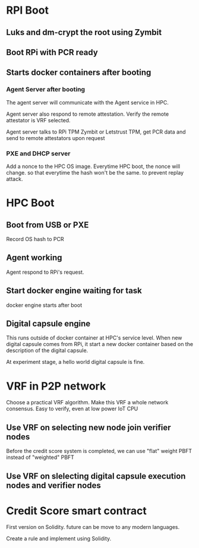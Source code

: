 # RPI Boot
## Luks and dm-crypt the root using Zymbit

## Boot RPi with PCR ready

## Starts docker containers after booting

### Agent Server after booting

The agent server will communicate with the Agent service in HPC. 

Agent server also respond to remote attestation. Verify the remote attestator is VRF selected. 

Agent server talks to RPi TPM Zymbit or Letstrust TPM, get PCR data and send to remote attestators upon request

### PXE and DHCP server
Add a nonce to the HPC OS image.
Everytime HPC boot, the nonce will change. so that everytime the hash won't be the same. to prevent replay attack.



# HPC Boot
## Boot from USB or PXE
Record OS hash to PCR
## Agent working 
Agent respond to RPi's request. 

## Start docker engine waiting for task
docker engine starts after boot

## Digital capsule engine
This runs outside of docker container at HPC's service level.
When new digital capsule comes from RPi, it start a new docker container based on the description of the digital capsule.

At experiment stage, a hello world digital capsule is fine.

# VRF in P2P network
Choose a practical VRF algorithm.
Make this VRF a whole network consensus. Easy to verify, even at low power IoT CPU

## Use VRF on selecting new node join verifier nodes
Before the credit score system is completed, we can use "flat" weight PBFT instead of "weighted" PBFT
## Use VRF on slelecting digital capsule execution nodes and verifier nodes

# Credit Score smart contract
First version on Solidity. future can be move to any modern languages.

Create a rule and implement using Solidity. 

